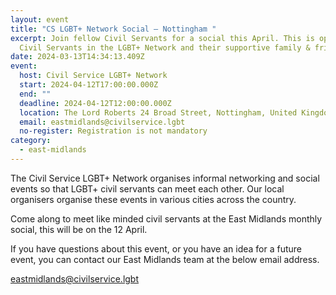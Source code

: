 ```yaml
---
layout: event
title: "CS LGBT+ Network Social – Nottingham "
excerpt: Join fellow Civil Servants for a social this April. This is open to all
  Civil Servants in the LGBT+ Network and their supportive family & friends
date: 2024-03-13T14:34:13.409Z
event:
  host: Civil Service LGBT+ Network
  start: 2024-04-12T17:00:00.000Z
  end: ""
  deadline: 2024-04-12T12:00:00.000Z
  location: The Lord Roberts 24 Broad Street, Nottingham, United Kingdom
  email: eastmidlands@civilservice.lgbt
  no-register: Registration is not mandatory
category:
  - east-midlands
---
```

The Civil Service LGBT+ Network organises informal networking and social events so that LGBT+ civil servants can meet each other. Our local organisers organise these events in various cities across the country.

Come along to meet like minded civil servants at the East Midlands monthly social, this will be on the 12 April.

If you have questions about this event, or you have an idea for a future event, you can contact our East Midlands team at the below email address.

[eastmidlands@civilservice.lgbt](mailto:eastmidlands@civilservice.lgbt)